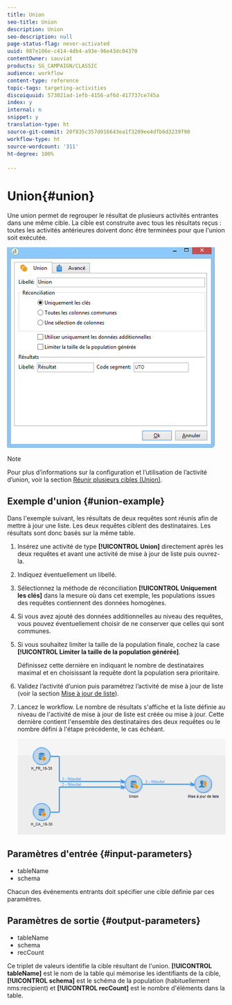 ```yaml
---
title: Union
seo-title: Union
description: Union
seo-description: null
page-status-flag: never-activated
uuid: 987e106e-c414-4db4-a93e-96e43dc04370
contentOwner: sauviat
products: SG_CAMPAIGN/CLASSIC
audience: workflow
content-type: reference
topic-tags: targeting-activities
discoiquuid: 573021ad-1efb-4156-af6d-417737ce745a
index: y
internal: n
snippet: y
translation-type: ht
source-git-commit: 20f835c357d016643ea1f3209ee4dfb6d3239f90
workflow-type: ht
source-wordcount: '311'
ht-degree: 100%

---
```



# Union{#union}

Une union permet de regrouper le résultat de plusieurs activités entrantes dans une même cible. La cible est construite avec tous les résultats reçus : toutes les activités antérieures doivent donc être terminées pour que l&#39;union soit exécutée.

![](assets/s_user_segmentation_union.png)

>[!NOTE]
>
>Pour plus d’informations sur la configuration et l’utilisation de l’activité d’union, voir la section [Réunir plusieurs cibles (Union)](../../workflow/using/targeting-data.md#combining-several-targets--union-).

## Exemple d&#39;union {#union-example}

Dans l&#39;exemple suivant, les résultats de deux requêtes sont réunis afin de mettre à jour une liste. Les deux requêtes ciblent des destinataires. Les résultats sont donc basés sur la même table.

1. Insérez une activité de type **[!UICONTROL Union]** directement après les deux requêtes et avant une activité de mise à jour de liste puis ouvrez-la.
1. Indiquez éventuellement un libellé.
1. Sélectionnez la méthode de réconciliation **[!UICONTROL Uniquement les clés]** dans la mesure où dans cet exemple, les populations issues des requêtes contiennent des données homogènes.
1. Si vous avez ajouté des données additionnelles au niveau des requêtes, vous pouvez éventuellement choisir de ne conserver que celles qui sont communes.
1. Si vous souhaitez limiter la taille de la population finale, cochez la case **[!UICONTROL Limiter la taille de la population générée]**.

   Définissez cette dernière en indiquant le nombre de destinataires maximal et en choisissant la requête dont la population sera prioritaire.

1. Validez l’activité d’union puis paramétrez l’activité de mise à jour de liste (voir la section [Mise à jour de liste](../../workflow/using/list-update.md)).
1. Lancez le workflow. Le nombre de résultats s&#39;affiche et la liste définie au niveau de l&#39;activité de mise à jour de liste est créée ou mise à jour. Cette dernière contient l&#39;ensemble des destinataires des deux requêtes ou le nombre défini à l&#39;étape précédente, le cas échéant.

   ![](assets/union_example.png)

## Paramètres d&#39;entrée {#input-parameters}

* tableName
* schema

Chacun des événements entrants doit spécifier une cible définie par ces paramètres.

## Paramètres de sortie {#output-parameters}

* tableName
* schema
* recCount

Ce triplet de valeurs identifie la cible résultant de l&#39;union. **[!UICONTROL tableName]** est le nom de la table qui mémorise les identifiants de la cible, **[!UICONTROL schema]** est le schéma de la population (habituellement nms:recipient) et **[!UICONTROL recCount]** est le nombre d&#39;éléments dans la table.
